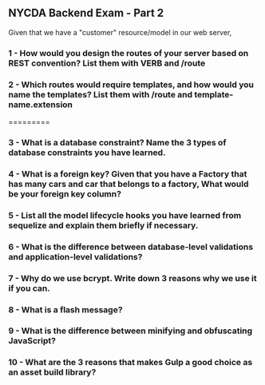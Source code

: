 ## NYCDA Backend Exam - Part 2

Given that we have a "customer" resource/model in our web server,

### 1 - How would you design the routes of your server based on REST convention? List them with VERB and /route

### 2 - Which routes would require templates, and how would you name the templates? List them with /route and template-name.extension

=========

### 3 - What is a database constraint? Name the 3 types of database constraints you have learned.

### 4 - What is a foreign key? Given that you have a Factory that has many cars and car that belongs to a factory, What would be your foreign key column?

### 5 - List all the model lifecycle hooks you have learned from sequelize and explain them briefly if necessary.

### 6 - What is the difference between database-level validations and application-level validations?

### 7 - Why do we use bcrypt. Write down 3 reasons why we use it if you can.

### 8 - What is a flash message?

### 9 - What is the difference between minifying and obfuscating JavaScript?

### 10 - What are the 3 reasons that makes Gulp a good choice as an asset build library?

